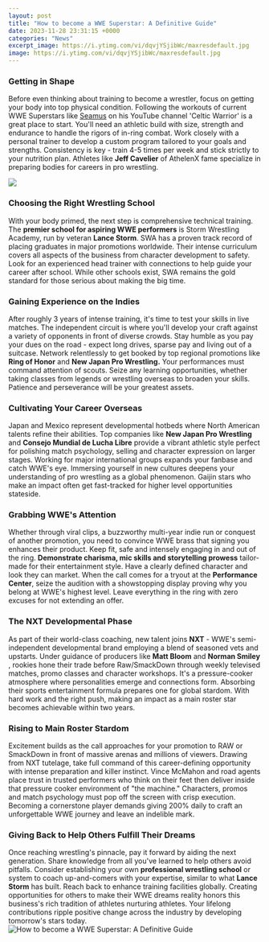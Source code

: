 ```yaml
---
layout: post
title: "How to become a WWE Superstar: A Definitive Guide"
date: 2023-11-28 23:31:15 +0000
categories: "News"
excerpt_image: https://i.ytimg.com/vi/dqvjYSjibWc/maxresdefault.jpg
image: https://i.ytimg.com/vi/dqvjYSjibWc/maxresdefault.jpg
---
```


### Getting in Shape     
Before even thinking about training to become a wrestler, focus on getting your body into top physical condition. Following the workouts of current WWE Superstars like [Seamus](https://store.fi.io.vn/collection/albury) on his YouTube channel 'Celtic Warrior' is a great place to start. You'll need an athletic build with size, strength and endurance to handle the rigors of in-ring combat. Work closely with a personal trainer to develop a custom program tailored to your goals and strengths. Consistency is key - train 4-5 times per week and stick strictly to your nutrition plan. Athletes like **Jeff Cavelier** of AthelenX fame specialize in preparing bodies for careers in pro wrestling.

![](https://www.wikihow.com/images/thumb/7/7b/Become-a-WWE-Wrestler-Step-12.jpg/aid377818-v4-728px-Become-a-WWE-Wrestler-Step-12.jpg)
### Choosing the Right Wrestling School
With your body primed, the next step is comprehensive technical training. The **premier school for aspiring WWE performers** is Storm Wrestling Academy, run by veteran **Lance Storm**. SWA has a proven track record of placing graduates in major promotions worldwide. Their intense curriculum covers all aspects of the business from character development to safety. Look for an experienced head trainer with connections to help guide your career after school. While other schools exist, SWA remains the gold standard for those serious about making the big time.  
### Gaining Experience on the Indies
After roughly 3 years of intense training, it's time to test your skills in live matches. The independent circuit is where you'll develop your craft against a variety of opponents in front of diverse crowds. Stay humble as you pay your dues on the road - expect long drives, sparse pay and living out of a suitcase. Network relentlessly to get booked by top regional promotions like **Ring of Honor** and **New Japan Pro Wrestling.** Your performances must command attention of scouts. Seize any learning opportunities, whether taking classes from legends or wrestling overseas to broaden your skills. Patience and perseverance will be your greatest assets.
### Cultivating Your Career Overseas    
Japan and Mexico represent developmental hotbeds where North American talents refine their abilities. Top companies like **New Japan Pro Wrestling** and **Consejo Mundial de Lucha Libre** provide a vibrant athletic style perfect for polishing match psychology, selling and character expression on larger stages. Working for major international groups expands your fanbase and catch WWE's eye. Immersing yourself in new cultures deepens your understanding of pro wrestling as a global phenomenon. Gaijin stars who make an impact often get fast-tracked for higher level opportunities stateside.
### Grabbing WWE's Attention
Whether through viral clips, a buzzworthy multi-year indie run or conquest of another promotion, you need to convince WWE brass that signing you enhances their product. Keep fit, safe and intensely engaging in and out of the ring. **Demonstrate charisma, mic skills and storytelling prowess** tailor-made for their entertainment style. Have a clearly defined character and look they can market. When the call comes for a tryout at the **Performance Center**, seize the audition with a showstopping display proving why you belong at WWE's highest level. Leave everything in the ring with zero excuses for not extending an offer.   
### The NXT Developmental Phase
As part of their world-class coaching, new talent joins **NXT** - WWE's semi-independent developmental brand employing a blend of seasoned vets and upstarts. Under guidance of producers like **Matt Bloom** and **Norman Smiley** , rookies hone their trade before Raw/SmackDown through weekly televised matches, promo classes and character workshops. It's a pressure-cooker atmosphere where personalities emerge and connections form. Absorbing their sports entertainment formula prepares one for global stardom. With hard work and the right push, making an impact as a main roster star becomes achievable within two years.
### Rising to Main Roster Stardom
Excitement builds as the call approaches for your promotion to RAW or SmackDown in front of massive arenas and millions of viewers. Drawing from NXT tutelage, take full command of this career-defining opportunity with intense preparation and killer instinct. Vince McMahon and road agents place trust in trusted performers who think on their feet then deliver inside that pressure cooker environment of "the machine." Characters, promos and match psychology must pop off the screen with crisp execution. Becoming a cornerstone player demands giving 200% daily to craft an unforgettable WWE journey and leave an indelible mark.
### Giving Back to Help Others Fulfill Their Dreams
Once reaching wrestling's pinnacle, pay it forward by aiding the next generation. Share knowledge from all you've learned to help others avoid pitfalls. Consider establishing your own **professional wrestling school** or system to coach up-and-comers with your expertise, similar to what **Lance Storm** has built. Reach back to enhance training facilities globally. Creating opportunities for others to make their WWE dreams reality honors this business's rich tradition of athletes nurturing athletes. Your lifelong contributions ripple positive change across the industry by developing tomorrow's stars today.
![How to become a WWE Superstar: A Definitive Guide](https://i.ytimg.com/vi/dqvjYSjibWc/maxresdefault.jpg)